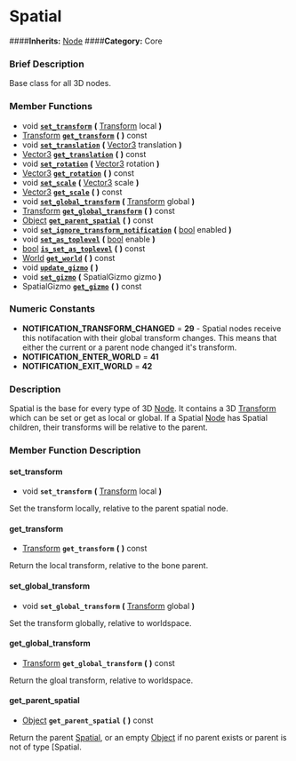 #  Spatial  
####**Inherits:** [Node](class_node)
####**Category:** Core

###  Brief Description  
Base class for all 3D nodes.

###  Member Functions 
  * void  **[`set_transform`](#set_transform)**  **(** [Transform](class_transform) local  **)**
  * [Transform](class_transform)  **[`get_transform`](#get_transform)**  **(** **)** const
  * void  **[`set_translation`](#set_translation)**  **(** [Vector3](class_vector3) translation  **)**
  * [Vector3](class_vector3)  **[`get_translation`](#get_translation)**  **(** **)** const
  * void  **[`set_rotation`](#set_rotation)**  **(** [Vector3](class_vector3) rotation  **)**
  * [Vector3](class_vector3)  **[`get_rotation`](#get_rotation)**  **(** **)** const
  * void  **[`set_scale`](#set_scale)**  **(** [Vector3](class_vector3) scale  **)**
  * [Vector3](class_vector3)  **[`get_scale`](#get_scale)**  **(** **)** const
  * void  **[`set_global_transform`](#set_global_transform)**  **(** [Transform](class_transform) global  **)**
  * [Transform](class_transform)  **[`get_global_transform`](#get_global_transform)**  **(** **)** const
  * [Object](class_object)  **[`get_parent_spatial`](#get_parent_spatial)**  **(** **)** const
  * void  **[`set_ignore_transform_notification`](#set_ignore_transform_notification)**  **(** [bool](class_bool) enabled  **)**
  * void  **[`set_as_toplevel`](#set_as_toplevel)**  **(** [bool](class_bool) enable  **)**
  * [bool](class_bool)  **[`is_set_as_toplevel`](#is_set_as_toplevel)**  **(** **)** const
  * [World](class_world)  **[`get_world`](#get_world)**  **(** **)** const
  * void  **[`update_gizmo`](#update_gizmo)**  **(** **)**
  * void  **[`set_gizmo`](#set_gizmo)**  **(** SpatialGizmo gizmo  **)**
  * SpatialGizmo  **[`get_gizmo`](#get_gizmo)**  **(** **)** const

###  Numeric Constants  
  * **NOTIFICATION_TRANSFORM_CHANGED** = **29** - Spatial nodes receive this notifacation with their global transform changes. This means that either the current or a parent node changed it's transform.
  * **NOTIFICATION_ENTER_WORLD** = **41**
  * **NOTIFICATION_EXIT_WORLD** = **42**

###  Description  
Spatial is the base for every type of 3D [Node](class_node). It contains a 3D [Transform](class_transform) which can be set or get as local or global. If a Spatial [Node](class_node) has Spatial children, their transforms will be relative to the parent.

###  Member Function Description  

#### <a name="set_transform">set_transform</a>
  * void  **`set_transform`**  **(** [Transform](class_transform) local  **)**

Set the transform locally, relative to the parent spatial node.

#### <a name="get_transform">get_transform</a>
  * [Transform](class_transform)  **`get_transform`**  **(** **)** const

Return the local transform, relative to the bone parent.

#### <a name="set_global_transform">set_global_transform</a>
  * void  **`set_global_transform`**  **(** [Transform](class_transform) global  **)**

Set the transform globally, relative to worldspace.

#### <a name="get_global_transform">get_global_transform</a>
  * [Transform](class_transform)  **`get_global_transform`**  **(** **)** const

Return the gloal transform, relative to worldspace.

#### <a name="get_parent_spatial">get_parent_spatial</a>
  * [Object](class_object)  **`get_parent_spatial`**  **(** **)** const

Return the parent [Spatial](class_spatial), or an empty [Object](class_object) if no parent exists or parent is not of type [Spatial.
